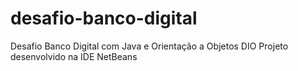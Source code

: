 # desafio-banco-digital
Desafio Banco Digital com Java e Orientação a Objetos DIO
Projeto desenvolvido na IDE NetBeans
